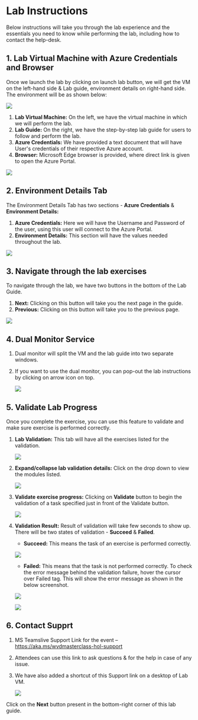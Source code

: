 # Lab Instructions

Below instructions will take you through the lab experience and the essentials you need to know while performing the lab, including how to contact the help-desk.

## 1. Lab Virtual Machine with Azure Credentials and Browser

Once we launch the lab by clicking on launch lab button, we will get the VM on the left-hand side & Lab guide, environment details on right-hand side. The environment will be as shown below:

   ![](media/labinst9.png)

   1. **Lab Virtual Machine:** On the left, we have the virtual machine in which we will perform the lab.
   2. **Lab Guide:** On the right, we have the step-by-step lab guide for users to follow and perform the lab. 
   3. **Azure Credentials:** We have provided a text document that will have User's credentials of their respective Azure account.
   4. **Browser:** Microsoft Edge browser is provided, where direct link is given to open the Azure Portal.

   ![](media/labinst10.png)

## 2. Environment Details Tab

The Environment Details Tab has two sections -  **Azure Credentials** & **Environment Details:**

   1. **Azure Credentials:** Here we will have the Username and Password of the user, using this user will connect to the Azure Portal.
   2. **Environment Details:** This section will have the values needed throughout the lab.

   ![](media/labinst.png)

## 3. Navigate through the lab exercises

To navigate through the lab, we have two buttons in the bottom of the Lab Guide.

   1. **Next:** Clicking on this button will take you the next page in the guide.
   2. **Previous:** Clicking on this button will take you to the previous page.

   ![](media/labinst1.png)
   
## 4. Dual Monitor Service

1. Dual monitor will split the VM and the lab guide into two separate windows.

2. If you want to use the dual monitor, you can pop-out the lab instructions by clicking on arrow icon on top.

   ![](media/labinst2.png)
   
##  5. Validate Lab Progress

Once you complete the exercise, you can use this feature to validate and make sure exercise is performed correctly.

1. **Lab Validation:** This tab will have all the exercises listed for the validation.

   ![](media/labinst3.png)

2. **Expand/collapse lab validation details:** Click on the drop down to view the modules listed.

   ![](media/labinst4.png)
   
3. **Validate exercise progress:** Clicking on **Validate** button to begin the validation of a task specified just in front of the Validate button. 

   ![](media/labinst8.png)
   
4. **Validation Result:** Result of validation will take few seconds to show up. There will be two states of validation - **Succeed** & **Failed**. 

   - **Succeed:** This means the task of an exercise is performed correctly.
   
   ![](media/labinst7.png)
   
   - **Failed:** This means that the task is not performed correctly. To check the error message behind the validation failure, hover the cursor over Failed tag. This will show the error message as shown in the below screenshot.
   
   ![](media/labinst5.png)

   ![](media/labinst6.png)


## 6. Contact Supprt

1. MS Teamslive Support Link for the event – https://aka.ms/wvdmasterclass-hol-support

2. Attendees can use this link to ask questions & for the help in case of any issue.

3. We have also added a shortcut of this Support link on a desktop of Lab VM.

   ![](media/labinst11.png)



Click on the **Next** button present in the bottom-right corner of this lab guide.



